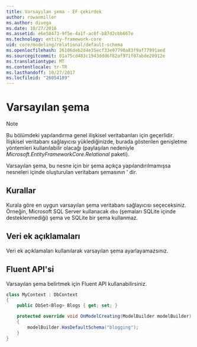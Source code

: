 ```yaml
---
title: Varsayılan şema - EF çekirdek
author: rowanmiller
ms.author: divega
ms.date: 10/27/2016
ms.assetid: e6e58473-9f5e-4a1f-ac0f-b87d2cbb667e
ms.technology: entity-framework-core
uid: core/modeling/relational/default-schema
ms.openlocfilehash: 26106deb2d4e35ecf33e97790a83f9af77991aed
ms.sourcegitcommit: 01a75cd483c1943ddd6f82af971f07abde20912e
ms.translationtype: MT
ms.contentlocale: tr-TR
ms.lasthandoff: 10/27/2017
ms.locfileid: "26054189"
---
```

# <a name="default-schema"></a>Varsayılan şema

> [!NOTE]  
> Bu bölümdeki yapılandırma genel ilişkisel veritabanları için geçerlidir. İlişkisel veritabanı sağlayıcısı yüklediğinizde, burada gösterilen genişletme yöntemleri kullanılabilir olacağı (paylaşılan nedeniyle *Microsoft.EntityFrameworkCore.Relational* paketi).

Varsayılan şema, bu nesne için bir şema açıkça yapılandırılmamışsa nesneleri içinde oluşturulan veritabanı şemasının ' dir.

## <a name="conventions"></a>Kurallar

Kurala göre en uygun varsayılan şema veritabanı sağlayıcısı seçeceksiniz. Örneğin, Microsoft SQL Server kullanacak `dbo` (şemaları SQLite içinde desteklenmediği) şema ve SQLite bir şema kullanmaz.

## <a name="data-annotations"></a>Veri ek açıklamaları

Veri ek açıklamaları kullanılarak varsayılan şema ayarlayamazsınız.

## <a name="fluent-api"></a>Fluent API'si

Varsayılan şema belirtmek için Fluent API kullanabilirsiniz.

<!-- [!code-csharp[Main](samples/core/relational/Modeling/FluentAPI/Samples/Relational/DefaultSchema.cs?highlight=7)] -->
``` csharp
class MyContext : DbContext
{
    public DbSet<Blog> Blogs { get; set; }

    protected override void OnModelCreating(ModelBuilder modelBuilder)
    {
        modelBuilder.HasDefaultSchema("blogging");
    }
}
```
